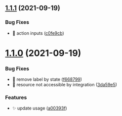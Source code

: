 ## [1.1.1](https://github.com/wow-actions/pr-triage/compare/v1.1.0...v1.1.1) (2021-09-19)


### Bug Fixes

* 🐛 action inputs ([c0fe9cb](https://github.com/wow-actions/pr-triage/commit/c0fe9cb35c047b3e6177924a8171467a22510b39))

# [1.1.0](https://github.com/wow-actions/pr-triage/compare/v1.0.2...v1.1.0) (2021-09-19)


### Bug Fixes

* 🐛 remove label by state ([f668799](https://github.com/wow-actions/pr-triage/commit/f668799330987b598f8bec0d6abbfcfba1a88264))
* 🐛 resource not accessible by integration ([3da59e5](https://github.com/wow-actions/pr-triage/commit/3da59e5cbc8f4f9929cb59ceaf1214755b0a39d6))


### Features

* ✨ update usage ([a00393f](https://github.com/wow-actions/pr-triage/commit/a00393f7d46bdd665c8e45fdd505151faf0db1d1))

